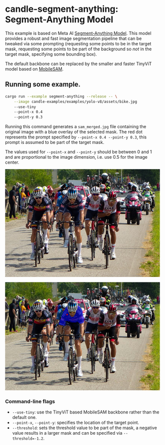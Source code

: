 # candle-segment-anything: Segment-Anything Model

This example is based on Meta AI [Segment-Anything
Model](https://github.com/facebookresearch/segment-anything). This model
provides a robust and fast image segmentation pipeline that can be tweaked via
some prompting (requesting some points to be in the target mask, requesting some
points to be part of the background so _not_ in the target mask, specifying some
bounding box).

The default backbone can be replaced by the smaller and faster TinyViT model
based on [MobileSAM](https://github.com/ChaoningZhang/MobileSAM).

## Running some example.

```bash
cargo run --example segment-anything --release -- \
    --image candle-examples/examples/yolo-v8/assets/bike.jpg
    --use-tiny
    --point-x 0.4
    --point-y 0.3
```

Running this command generates a `sam_merged.jpg` file containing the original
image with a blue overlay of the selected mask. The red dot represents the prompt
specified by `--point-x 0.4 --point-y 0.3`, this prompt is assumed to be part
of the target mask.

The values used for `--point-x` and `--point-y` should be between 0 and 1 and
are proportional to the image dimension, i.e. use 0.5 for the image center.

![Leading group, Giro d'Italia 2021](../yolo-v8/assets/bike.jpg)

![Leading group, Giro d'Italia 2021](./assets/sam_merged.jpg)

### Command-line flags
- `--use-tiny`: use the TinyViT based MobileSAM backbone rather than the default
  one.
- `--point-x`, `--point-y`: specifies the location of the target point.
- `--threshold`: sets the threshold value to be part of the mask, a negative
  value results in a larger mask and can be specified via `--threshold=-1.2`.
